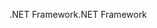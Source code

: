 <span data-ttu-id="e9d7f-101">.NET Framework</span><span class="sxs-lookup"><span data-stu-id="e9d7f-101">.NET Framework</span></span>